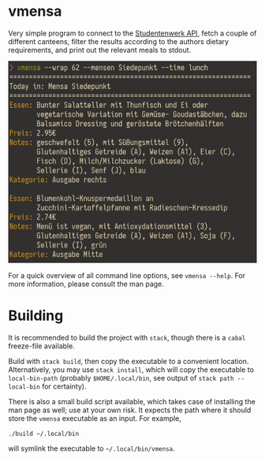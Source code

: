 # vmensa
Very simple program to connect to the [Studentenwerk API], fetch a
couple of different canteens, filter the results according to the
authors dietary requirements, and print out the relevant meals to
stdout.

![example image of a query](./example.png)

For a quick overview of all command line options, see `vmensa --help`.
For more information, please consult the man page.

# Building
It is recommended to build the project with `stack`, though there is a
`cabal` freeze-file available.

Build with `stack build`, then copy the executable to a convenient
location.  Alternatively, you may use `stack install`, which will copy
the executable to `local-bin-path` (probably `$HOME/.local/bin`, see
output of `stack path --local-bin` for certainty).

There is also a small build script available, which takes case of
installing the man page as well; use at your own risk.  It expects the
path where it should store the `vmensa` executable as an input.  For
example,

```shell
./build ~/.local/bin
```

will symlink the executable to `~/.local/bin/vmensa`.

[Studentenwerk API]: https://www.studentenwerk-dresden.de/mensen/speiseplan-api.html
